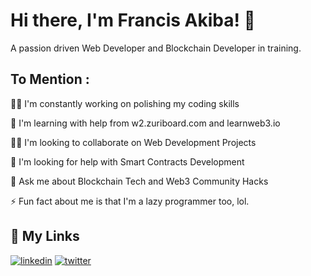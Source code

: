 # Hi there, I'm Francis Akiba! 👋
A passion driven Web Developer and Blockchain Developer in training. 


## To Mention :
👩‍💻 I'm constantly working on polishing my coding skills

🧠 I'm learning with help from w2.zuriboard.com and learnweb3.io

👯‍♀️ I'm looking to collaborate on Web Development Projects

🤔 I'm looking for help with Smart Contracts Development

💬 Ask me about Blockchain Tech and Web3 Community Hacks

⚡️ Fun fact about me is that I'm a lazy programmer too, lol.


## 🔗 My Links
[![linkedin](https://img.shields.io/badge/linkedin-0A66C2?style=for-the-badge&logo=linkedin&logoColor=white)](https://www.linkedin.com/in/francis-akiba-84b3961aa)
[![twitter](https://img.shields.io/badge/twitter-1DA1F2?style=for-the-badge&logo=twitter&logoColor=white)](https://twitter.com/FrankAkiba060?s=09)

